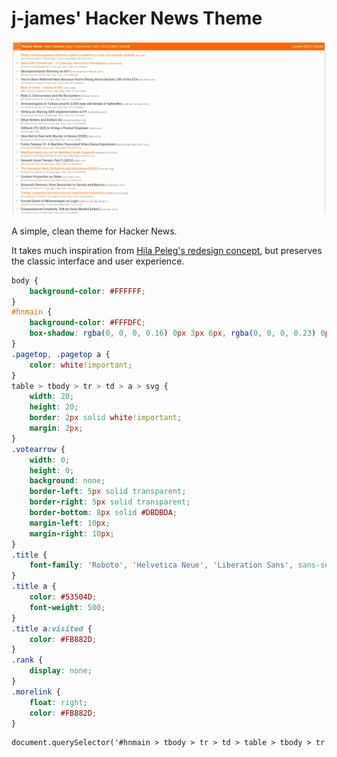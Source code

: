 # j-james' Hacker News Theme

![Hacker News, January 9th](hacker-news.png)

A simple, clean theme for Hacker News.

It takes much inspiration from [Hila Peleg's redesign concept](http://hilapeleg.io/2014/07/22/HackerNews-Redesign-Feedback-and-Numbers/), but preserves the classic interface and user experience.

```css
body {
	background-color: #FFFFFF;
}
#hnmain {
	background-color: #FFFDFC;
	box-shadow: rgba(0, 0, 0, 0.16) 0px 3px 6px, rgba(0, 0, 0, 0.23) 0px 3px 6px;
}
.pagetop, .pagetop a {
	color: white!important;
}
table > tbody > tr > td > a > svg {
	width: 20;
	height: 20;
	border: 2px solid white!important;
	margin: 2px;
}
.votearrow {
	width: 0;
	height: 0;
	background: none;
	border-left: 5px solid transparent;
	border-right: 5px solid transparent;
	border-bottom: 8px solid #DBDBDA;
	margin-left: 10px;
	margin-right: 10px;
}
.title {
	font-family: 'Roboto', 'Helvetica Neue', 'Liberation Sans', sans-serif;
}
.title a {
	color: #53504D;
	font-weight: 500;
}
.title a:visited {
	color: #FB882D;
}
.rank {
	display: none;
}
.morelink {
	float: right;
	color: #FB882D;
}
```

```html
document.querySelector('#hnmain > tbody > tr > td > table > tbody > tr > td > a').innerHTML = '<svg width="256px" height="256px" viewBox="0 0 256 256" preserveAspectRatio="xMidYMid"><g><rect fill="#FB651E" x="0" y="0" width="256" height="256"></rect><path d="M119.373653,144.745813 L75.43296,62.4315733 L95.5144533,62.4315733 L121.36192,114.52416 C121.759575,115.452022 122.2235,116.413008 122.753707,117.407147 C123.283914,118.401285 123.747838,119.428546 124.145493,120.48896 C124.410597,120.886615 124.609422,121.251127 124.741973,121.582507 C124.874525,121.913886 125.007075,122.212123 125.139627,122.477227 C125.802386,123.802744 126.39886,125.095105 126.929067,126.354347 C127.459274,127.613589 127.923198,128.773399 128.320853,129.833813 C129.381268,127.580433 130.541078,125.1614 131.80032,122.57664 C133.059562,119.99188 134.351922,117.307747 135.67744,114.52416 L161.92256,62.4315733 L180.612267,62.4315733 L136.27392,145.739947 L136.27392,198.826667 L119.373653,198.826667 L119.373653,144.745813 Z" fill="#FFFFFF"></path></g></svg>';
```
